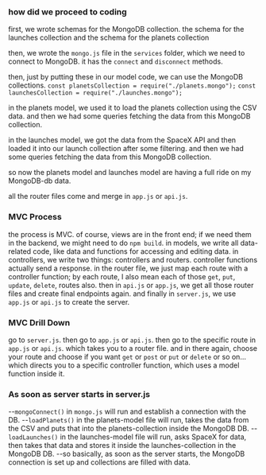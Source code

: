 ### how did we proceed to coding

first, we wrote schemas for the MongoDB collection.
the schema for the launches collection
and the schema for the planets collection

then, we wrote the `mongo.js` file in the `services` folder, which we need to connect to MongoDB.
it has the `connect` and `disconnect` methods.

then, just by putting these in our model code, we can use the MongoDB collections.
`const planetsCollection = require("./planets.mongo");`
`const launchesCollection = require("./launches.mongo");`

in the planets model, we used it to load the planets collection using the CSV data.
and then we had some queries fetching the data from this MongoDB collection.

in the launches model, we got the data from the SpaceX API and then loaded it into our launch collection after some filtering.
and then we had some queries fetching the data from this MongoDB collection.

so now the planets model and launches model are having a full ride on my MongoDB-db data.

all the router files come and merge in `app.js` or `api.js`.

### MVC Process

the process is MVC.
of course, views are in the front end; if we need them in the backend, we might need to do `npm build`.
in models, we write all data-related code, like data and functions for accessing and editing data.
in controllers, we write two things: controllers and routers.
controller functions actually send a response.
in the router file, we just map each route with a controller function; by each route, I also mean each of those `get`, `put`, `update`, `delete`, routes also.
then in `api.js` or `app.js`, we get all those router files and create final endpoints again.
and finally in `server.js`, we use `app.js` or `api.js` to create the server.

### MVC Drill Down

go to `server.js`.
then go to `app.js` or `api.js`.
then go to the specific route in `app.js` or `api.js`.
which takes you to a router file.
and in there again, choose your route and choose if you want `get` or `post` or `put` or `delete` or so on...
which directs you to a specific controller function, which uses a model function inside it.

### As soon as server starts in server.js

--`mongoConnect()` in `mongo.js` will run and establish a connection with the DB.
--`loadPlanets()` in the planets-model file will run, takes the data from the CSV and puts that into the planets-collection inside the MongoDB DB.
--`loadLaunches()` in the launches-model file will run, asks SpaceX for data, then takes that data and stores it inside the launches-collection in the MongoDB DB.
--so basically, as soon as the server starts, the MongoDB connection is set up and collections are filled with data.

